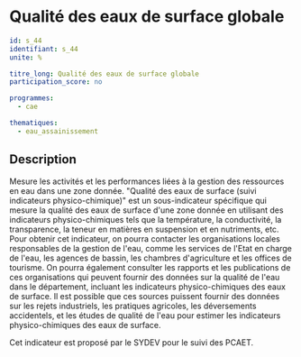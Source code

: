 # Qualité des eaux de surface globale

```yaml
id: s_44
identifiant: s_44
unite: %

titre_long: Qualité des eaux de surface globale
participation_score: no

programmes:
  - cae

thematiques:
  - eau_assainissement
```
## Description
Mesure les activités et les performances liées à la gestion des ressources en eau dans une zone donnée. "Qualité des eaux de surface (suivi indicateurs physico-chimique)" est un sous-indicateur spécifique qui mesure la qualité des eaux de surface d'une zone donnée en utilisant des indicateurs physico-chimiques tels que la température, la conductivité, la transparence, la teneur en matières en suspension et en nutriments, etc. Pour obtenir cet indicateur, on pourra contacter les organisations locales responsables de la gestion de l'eau, comme les services de l'Etat en charge de l'eau, les agences de bassin, les chambres d'agriculture et les offices de tourisme. On pourra également consulter les rapports et les publications de ces organisations qui peuvent fournir des données sur la qualité de l'eau dans le département, incluant les indicateurs physico-chimiques des eaux de surface. Il est possible que ces sources puissent fournir des données sur les rejets industriels, les pratiques agricoles, les déversements accidentels, et les études de qualité de l'eau pour estimer les indicateurs physico-chimiques des eaux de surface.

Cet indicateur est proposé par le SYDEV pour le suivi des PCAET.

